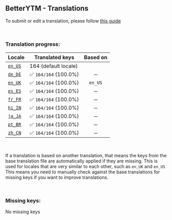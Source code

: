 ## BetterYTM - Translations
To submit or edit a translation, please follow [this guide](../../contributing.md#submitting-translations)

<br>

### Translation progress:
| Locale | Translated keys | Based on |
| ------ | --------------- | :------: |
| [`en_US`](./en_US.json) | 164 (default locale) |  |
| [`de_DE`](./de_DE.json) | ✅ `164/164` (100.0%) | ─ |
| [`en_UK`](./en_UK.json) | ✅ `164/164` (100.0%) | `en_US` |
| [`es_ES`](./es_ES.json) | ✅ `164/164` (100.0%) | ─ |
| [`fr_FR`](./fr_FR.json) | ✅ `164/164` (100.0%) | ─ |
| [`hi_IN`](./hi_IN.json) | ✅ `164/164` (100.0%) | ─ |
| [`ja_JA`](./ja_JA.json) | ✅ `164/164` (100.0%) | ─ |
| [`pt_BR`](./pt_BR.json) | ✅ `164/164` (100.0%) | ─ |
| [`zh_CN`](./zh_CN.json) | ✅ `164/164` (100.0%) | ─ |

<br>

If a translation is based on another translation, that means the keys from the base translation file are automatically applied if they are missing. This is used for locales that are very similar to each other, such as `en_UK` and `en_US`  
This means you need to manually check against the base translations for missing keys if you want to improve translations.

<br>

### Missing keys:
No missing keys
